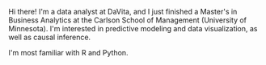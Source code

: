 Hi there! I'm a data analyst at DaVita, and I just finished a Master's in Business Analytics at the Carlson School of Management (University of Minnesota). I'm interested in predictive modeling and data visualization, as well as causal inference.

I'm most familiar with R and Python.
